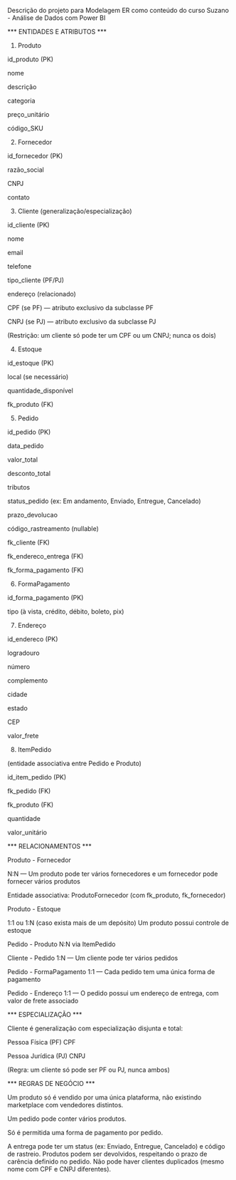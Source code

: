 Descrição do projeto para Modelagem ER como conteúdo do curso Suzano - Análise de Dados com Power BI

*** ENTIDADES E ATRIBUTOS ***

1. Produto

id_produto (PK)

nome

descrição

categoria

preço_unitário

código_SKU


2. Fornecedor

id_fornecedor (PK)

razão_social

CNPJ

contato

3. Cliente (generalização/especialização)

id_cliente (PK)

nome

email

telefone

tipo_cliente (PF/PJ)

endereço (relacionado)

CPF (se PF) — atributo exclusivo da subclasse PF

CNPJ (se PJ) — atributo exclusivo da subclasse PJ

(Restrição: um cliente só pode ter um CPF ou um CNPJ; nunca os dois)

4. Estoque

id_estoque (PK)

local (se necessário)

quantidade_disponível

fk_produto (FK)

5. Pedido

id_pedido (PK)

data_pedido

valor_total

desconto_total

tributos

status_pedido (ex: Em andamento, Enviado, Entregue, Cancelado)

prazo_devolucao

código_rastreamento (nullable)

fk_cliente (FK)

fk_endereco_entrega (FK)

fk_forma_pagamento (FK)

6. FormaPagamento

id_forma_pagamento (PK)

tipo (à vista, crédito, débito, boleto, pix)

7. Endereço

id_endereco (PK)

logradouro

número

complemento

cidade

estado

CEP

valor_frete

8. ItemPedido

(entidade associativa entre Pedido e Produto)

id_item_pedido (PK)

fk_pedido (FK)

fk_produto (FK)

quantidade

valor_unitário

*** RELACIONAMENTOS ***

Produto - Fornecedor

N:N — Um produto pode ter vários fornecedores e um fornecedor pode fornecer vários produtos

Entidade associativa: ProdutoFornecedor (com fk_produto, fk_fornecedor)

Produto - Estoque

1:1 ou 1:N (caso exista mais de um depósito)
Um produto possui controle de estoque

Pedido - Produto
N:N via ItemPedido

Cliente - Pedido
1:N — Um cliente pode ter vários pedidos

Pedido - FormaPagamento
1:1 — Cada pedido tem uma única forma de pagamento

Pedido - Endereço
1:1 — O pedido possui um endereço de entrega, com valor de frete associado

*** ESPECIALIZAÇÃO ***

Cliente é generalização com especialização disjunta e total:

Pessoa Física (PF)
CPF

Pessoa Jurídica (PJ)
CNPJ

(Regra: um cliente só pode ser PF ou PJ, nunca ambos)

*** REGRAS DE NEGÓCIO ***

Um produto só é vendido por uma única plataforma, não existindo marketplace com vendedores distintos.

Um pedido pode conter vários produtos.

Só é permitida uma forma de pagamento por pedido.

A entrega pode ter um status (ex: Enviado, Entregue, Cancelado) e código de rastreio.
Produtos podem ser devolvidos, respeitando o prazo de carência definido no pedido.
Não pode haver clientes duplicados (mesmo nome com CPF e CNPJ diferentes).

